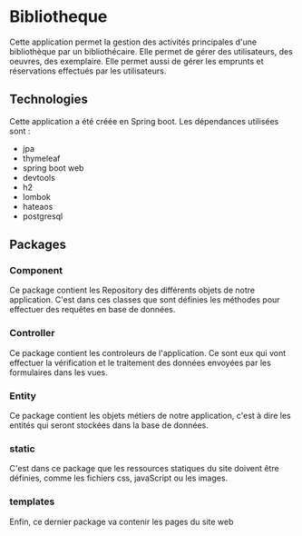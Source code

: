 # Bibliotheque
Cette application permet la gestion des activités principales d'une bibliothèque par un bibliothécaire.
Elle permet de gérer des utilisateurs, des oeuvres, des exemplaire.
Elle permet aussi de gérer les emprunts et réservations effectués par les utilisateurs.

## Technologies
Cette application a été créée en Spring boot.
Les dépendances utilisées sont :
- jpa
- thymeleaf
- spring boot web
- devtools
- h2
- lombok
- hateaos
- postgresql

## Packages
### Component
Ce package contient les Repository des différents objets de notre application. C'est dans ces classes que sont définies les méthodes pour effectuer des requêtes en base de données.

### Controller
Ce package contient les controleurs de l'application. Ce sont eux qui vont effectuer la vérification et le traitement des données envoyées par les formulaires dans les vues.

### Entity
Ce package contient les objets métiers de notre application, c'est à dire les entités qui seront stockées dans la base de données.

### static
C'est dans ce package que les ressources statiques du site doivent être définies, comme les fichiers css, javaScript ou les images.

### templates
Enfin, ce dernier package va contenir les pages du site web
